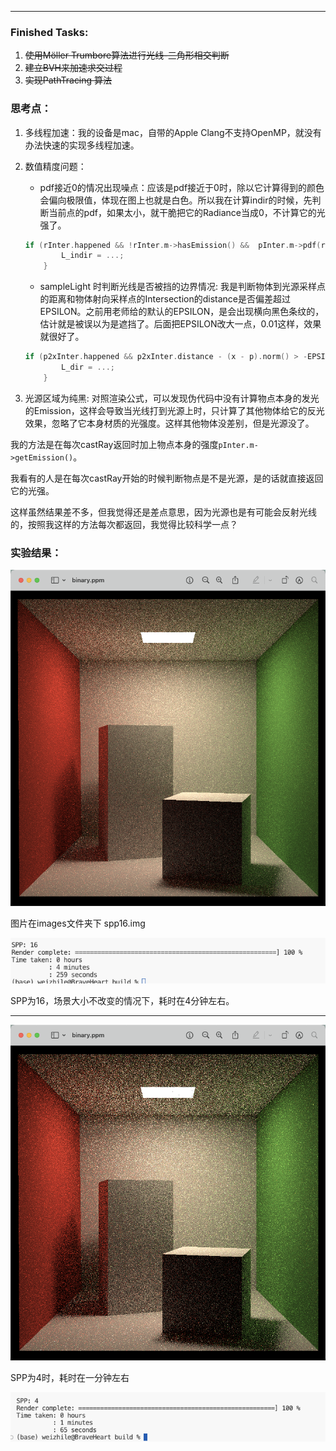 ---------

### Finished Tasks:

1. ~~使用Möller Trumbore算法进行光线-三角形相交判断~~
2. ~~建立BVH来加速求交过程~~
3. ~~实现PathTracing 算法~~

### 思考点：

1. 多线程加速：我的设备是mac，自带的Apple Clang不支持OpenMP，就没有办法快速的实现多线程加速。

2. 数值精度问题：

   - pdf接近0的情况出现噪点：应该是pdf接近于0时，除以它计算得到的颜色会偏向极限值，体现在图上也就是白色。所以我在计算indir的时候，先判断当前点的pdf，如果太小，就干脆把它的Radiance当成0，不计算它的光强了。

   ```c++
   if (rInter.happened && !rInter.m->hasEmission() &&  pInter.m->pdf(ray.direction, wi, N) > EPSILON ) {
           L_indir = ...;
       }
   ```

   - sampleLight 时判断光线是否被挡的边界情况: 我是判断物体到光源采样点的距离和物体射向采样点的Intersection的distance是否偏差超过EPSILON。之前用老师给的默认的EPSILON，是会出现横向黑色条纹的，估计就是被误以为是遮挡了。后面把EPSILON改大一点，0.01这样，效果就很好了。

   ```c++
   if (p2xInter.happened && p2xInter.distance - (x - p).norm() > -EPSILON) {
           L_dir = ...;
       }
   ```

3. 光源区域为纯黑: 对照渲染公式，可以发现伪代码中没有计算物点本身的发光的Emission，这样会导致当光线打到光源上时，只计算了其他物体给它的反光效果，忽略了它本身材质的光强度。这样其他物体没差别，但是光源没了。

我的方法是在每次castRay返回时加上物点本身的强度`pInter.m->getEmission()`。

我看有的人是在每次castRay开始的时候判断物点是不是光源，是的话就直接返回它的光强。

这样虽然结果差不多，但我觉得还是差点意思，因为光源也是有可能会反射光线的，按照我这样的方法每次都返回，我觉得比较科学一点？

### 实验结果：

![spp16](./images/spp16.png)

图片在images文件夹下 spp16.img

![image-20231101172034572](./assets/image-20231101172034572.png)

SPP为16，场景大小不改变的情况下，耗时在4分钟左右。

---------

![spp4](./images/spp4.png)

SPP为4时，耗时在一分钟左右

![image-20231101172425263](./assets/image-20231101172425263.png)
